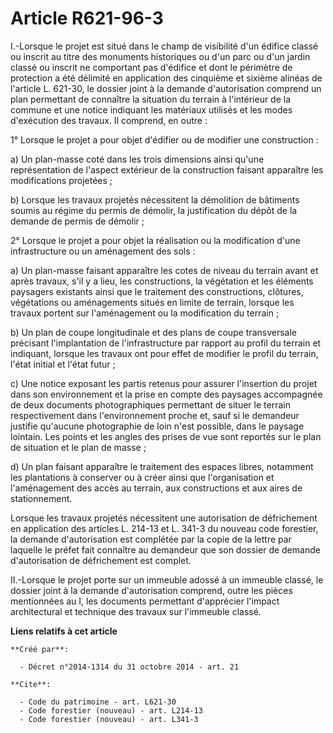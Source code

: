 # Article R621-96-3

I.-Lorsque le projet est situé dans le champ de visibilité d'un édifice classé ou inscrit au titre des monuments historiques
ou d'un parc ou d'un jardin classé ou inscrit ne comportant pas d'édifice et dont le périmètre de protection a été délimité
en application des cinquième et sixième alinéas de l'article L. 621-30, le dossier joint à la demande d'autorisation comprend
un plan permettant de connaître la situation du terrain à l'intérieur de la commune et une notice indiquant les matériaux
utilisés et les modes d'exécution des travaux. Il comprend, en outre : 

1° Lorsque le projet a pour objet d'édifier ou de modifier une construction : 

a) Un plan-masse coté dans les trois dimensions ainsi qu'une représentation de l'aspect extérieur de la construction faisant
apparaître les modifications projetées ; 

b) Lorsque les travaux projetés nécessitent la démolition de bâtiments soumis au régime du permis de démolir, la
justification du dépôt de la demande de permis de démolir ; 

2° Lorsque le projet a pour objet la réalisation ou la modification d'une infrastructure ou un aménagement des sols : 

a) Un plan-masse faisant apparaître les cotes de niveau du terrain avant et après travaux, s'il y a lieu, les constructions,
la végétation et les éléments paysagers existants ainsi que le traitement des constructions, clôtures, végétations ou
aménagements situés en limite de terrain, lorsque les travaux portent sur l'aménagement ou la modification du terrain ; 

b) Un plan de coupe longitudinale et des plans de coupe transversale précisant l'implantation de l'infrastructure par rapport
au profil du terrain et indiquant, lorsque les travaux ont pour effet de modifier le profil du terrain, l'état initial et
l'état futur ; 

c) Une notice exposant les partis retenus pour assurer l'insertion du projet dans son environnement et la prise en compte des
paysages accompagnée de deux documents photographiques permettant de situer le terrain respectivement dans l'environnement
proche et, sauf si le demandeur justifie qu'aucune photographie de loin n'est possible, dans le paysage lointain. Les points
et les angles des prises de vue sont reportés sur le plan de situation et le plan de masse ; 

d) Un plan faisant apparaître le traitement des espaces libres, notamment les plantations à conserver ou à créer ainsi que
l'organisation et l'aménagement des accès au terrain, aux constructions et aux aires de stationnement. 

Lorsque les travaux projetés nécessitent une autorisation de défrichement en application des articles L. 214-13 et L. 341-3
du nouveau code forestier, la demande d'autorisation est complétée par la copie de la lettre par laquelle le préfet fait
connaître au demandeur que son dossier de demande d'autorisation de défrichement est complet. 

II.-Lorsque le projet porte sur un immeuble adossé à un immeuble classé, le dossier joint à la demande d'autorisation
comprend, outre les pièces mentionnées au I, les documents permettant d'apprécier l'impact architectural et technique des
travaux sur l'immeuble classé.

**Liens relatifs à cet article**

	**Créé par**:

	  - Décret n°2014-1314 du 31 octobre 2014 - art. 21

	**Cite**:

	  - Code du patrimoine - art. L621-30
	  - Code forestier (nouveau) - art. L214-13
	  - Code forestier (nouveau) - art. L341-3

